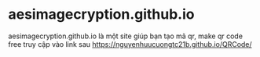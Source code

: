 # aesimagecryption.github.io
aesimagecryption.github.io là một site giúp bạn tạo mã qr, make qr code free
truy cập vào link sau https://nguyenhuucuongtc21b.github.io/QRCode/

